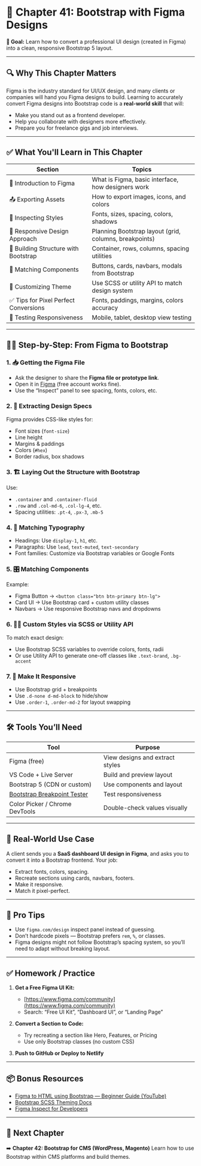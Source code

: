 # 📘 Chapter 41: Bootstrap with Figma Designs

**🎯 Goal:** Learn how to convert a professional UI design (created in Figma) into a clean, responsive Bootstrap 5 layout.

---

## 🔍 Why This Chapter Matters

Figma is the industry standard for UI/UX design, and many clients or companies will hand you Figma designs to build. Learning to accurately convert Figma designs into Bootstrap code is a **real-world skill** that will:

* Make you stand out as a frontend developer.
* Help you collaborate with designers more effectively.
* Prepare you for freelance gigs and job interviews.

---

## ✅ What You'll Learn in This Chapter

| Section                              | Topics                                                 |
| ------------------------------------ | ------------------------------------------------------ |
| 🔧 Introduction to Figma             | What is Figma, basic interface, how designers work     |
| 📤 Exporting Assets                  | How to export images, icons, and colors                |
| 🎨 Inspecting Styles                 | Fonts, sizes, spacing, colors, shadows                 |
| 📐 Responsive Design Approach        | Planning Bootstrap layout (grid, columns, breakpoints) |
| 🧱 Building Structure with Bootstrap | Container, rows, columns, spacing utilities            |
| 🧩 Matching Components               | Buttons, cards, navbars, modals from Bootstrap         |
| 🌈 Customizing Theme                 | Use SCSS or utility API to match design system         |
| ✅ Tips for Pixel Perfect Conversions | Fonts, paddings, margins, colors accuracy              |
| 🧪 Testing Responsiveness            | Mobile, tablet, desktop view testing                   |

---

## 🧑‍🎨 Step-by-Step: From Figma to Bootstrap

### 1. 📥 Getting the Figma File

* Ask the designer to share the **Figma file or prototype link**.
* Open it in [Figma](https://figma.com) (free account works fine).
* Use the “Inspect” panel to see spacing, fonts, colors, etc.

### 2. 🎨 Extracting Design Specs

Figma provides CSS-like styles for:

* Font sizes (`font-size`)
* Line height
* Margins & paddings
* Colors (`#hex`)
* Border radius, box shadows

### 3. 🏗️ Laying Out the Structure with Bootstrap

Use:

* `.container` and `.container-fluid`
* `.row` and `.col-md-6`, `.col-lg-4`, etc.
* Spacing utilities: `.pt-4`, `.px-3`, `.mb-5`

### 4. 🎯 Matching Typography

* Headings: Use `display-1`, `h1`, etc.
* Paragraphs: Use `lead`, `text-muted`, `text-secondary`
* Font families: Customize via Bootstrap variables or Google Fonts

### 5. 🎛️ Matching Components

Example:

* Figma Button → `<button class="btn btn-primary btn-lg">`
* Card UI → Use Bootstrap card + custom utility classes
* Navbars → Use responsive Bootstrap navs and dropdowns

### 6. 🧑‍💻 Custom Styles via SCSS or Utility API

To match exact design:

* Use Bootstrap SCSS variables to override colors, fonts, radii
* Or use Utility API to generate one-off classes like `.text-brand`, `.bg-accent`

### 7. 📱 Make It Responsive

* Use Bootstrap grid + breakpoints
* Use `.d-none d-md-block` to hide/show
* Use `.order-1`, `.order-md-2` for layout swapping

---

## 🛠️ Tools You’ll Need

| Tool                                                                                 | Purpose                         |
| ------------------------------------------------------------------------------------ | ------------------------------- |
| Figma (free)                                                                         | View designs and extract styles |
| VS Code + Live Server                                                                | Build and preview layout        |
| Bootstrap 5 (CDN or custom)                                                          | Use components and layout       |
| [Bootstrap Breakpoint Tester](https://getbootstrap.com/docs/5.0/layout/breakpoints/) | Test responsiveness             |
| Color Picker / Chrome DevTools                                                       | Double-check values visually    |

---

## 💼 Real-World Use Case

A client sends you a **SaaS dashboard UI design in Figma**, and asks you to convert it into a Bootstrap frontend. Your job:

* Extract fonts, colors, spacing.
* Recreate sections using cards, navbars, footers.
* Make it responsive.
* Match it pixel-perfect.

---

## 🧠 Pro Tips

* Use `figma.com/design` inspect panel instead of guessing.
* Don’t hardcode pixels — Bootstrap prefers `rem`, `%`, or classes.
* Figma designs might not follow Bootstrap’s spacing system, so you’ll need to adapt without breaking layout.

---

## ✅ Homework / Practice

1. **Get a Free Figma UI Kit:**

   * [https://www.figma.com/community](https://www.figma.com/community)
   * Search: “Free UI Kit”, “Dashboard UI”, or “Landing Page”

2. **Convert a Section to Code:**

   * Try recreating a section like Hero, Features, or Pricing
   * Use only Bootstrap classes (no custom CSS)

3. **Push to GitHub or Deploy to Netlify**

---

## 📦 Bonus Resources

* [Figma to HTML using Bootstrap — Beginner Guide (YouTube)](https://www.youtube.com/results?search_query=figma+to+bootstrap+html)
* [Bootstrap SCSS Theming Docs](https://getbootstrap.com/docs/5.3/customize/sass/)
* [Figma Inspect for Developers](https://help.figma.com/hc/en-us/articles/360040451373-View-designs-as-a-developer)

---

## 🧭 Next Chapter

➡️ **Chapter 42: Bootstrap for CMS (WordPress, Magento)**
Learn how to use Bootstrap within CMS platforms and build themes.

